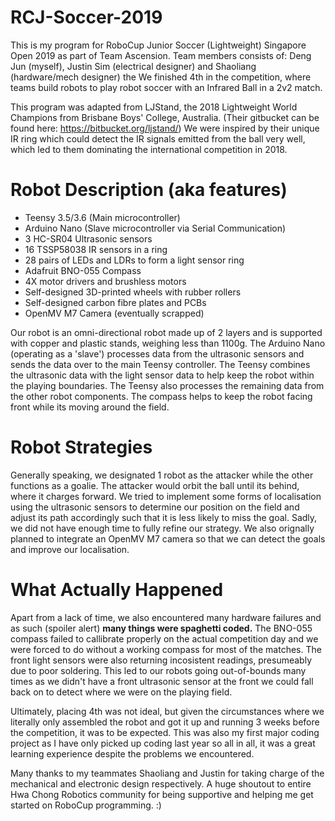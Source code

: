 # RCJ-Soccer-2019

This is my program for RoboCup Junior Soccer (Lightweight) Singapore Open 2019 as part of Team Ascension. Team members consists of: Deng Jun (myself), Justin Sim (electrical designer) and Shaoliang (hardware/mech designer) the We finished 4th in the competition, where teams build robots to play robot soccer with an Infrared Ball in a 2v2 match.

This program was adapted from LJStand, the 2018 Lightweight World Champions from Brisbane Boys' College, Australia. (Their gitbucket can be found here: https://bitbucket.org/ljstand/)
We were inspired by their unique IR ring which could detect the IR signals emitted from the ball very well, which led to them dominating the international competition in 2018.

# Robot Description (aka features)
* Teensy 3.5/3.6 (Main microcontroller)
* Arduino Nano (Slave microcontroller via Serial Communication)
* 3 HC-SR04 Ultrasonic sensors
* 16 TSSP58038 IR sensors in a ring
* 28 pairs of LEDs and LDRs to form a light sensor ring
* Adafruit BNO-055 Compass
* 4X motor drivers and brushless motors
* Self-designed 3D-printed wheels with rubber rollers
* Self-designed carbon fibre plates and PCBs
* OpenMV M7 Camera (eventually scrapped)

Our robot is an omni-directional robot made up of 2 layers and is supported with copper and plastic stands, weighing less than 1100g. The Arduino Nano (operating as a 'slave') processes data from the 
ultrasonic sensors and sends the data over to the main Teensy controller. The Teensy combines the ultrasonic data with the light sensor data to help keep the robot within the
playing boundaries. The Teensy also processes the remaining data from the other robot components. The compass helps to keep the robot facing front while its moving around the field.

# Robot Strategies
Generally speaking, we designated 1 robot as the attacker while the other functions as a goalie. The attacker would orbit the ball until its behind, where it charges forward. We tried to implement some forms of localisation using the ultrasonic sensors to determine our position on the field and adjust its path accordingly such that it is less likely to miss the goal. Sadly, we did not have enough time to fully refine our strategy. We also orignally planned to integrate an OpenMV M7 camera so that we can detect the goals and improve our localisation. 

# What Actually Happened
Apart from a lack of time, we also encountered many hardware failures and as such (spoiler alert) **many things were spaghetti coded.** The BNO-055 compass failed to callibrate properly on the actual competition day and we were forced to do without a working compass for most of the matches. The front light sensors were also returning incosistent readings, presumeably due to poor soldering. This led to our robots going out-of-bounds many times as we didn't have a front ultrasonic sensor at the front we could fall back on to detect where we were on the playing field. 

Ultimately, placing 4th was not ideal, but given the circumstances where we literally only assembled the robot and got it up and running 3 weeks before the competition, it was to be expected. This was also my first major coding project as I have only picked up coding last year so all in all, it was a great learning experience despite the problems we encountered.

Many thanks to my teammates Shaoliang and Justin for taking charge of the mechanical and electronic design respectively. A huge shoutout to entire Hwa Chong Robotics community for being supportive and helping me get started on RoboCup programming. :)
